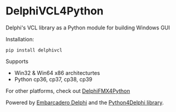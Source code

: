 # DelphiVCL4Python
Delphi's VCL library as a Python module for building Windows GUI

Installation:

    pip install delphivcl
   
Supports 
* Win32 & Win64 x86 architecturtes
* Python cp36, cp37, cp38, cp39

For other platforms, check out [DelphiFMX4Python](https://github.com/Embarcadero/DelphiFMX4Python)

Powered by [Embarcadero Delphi](https://www.embarcadero.com/products/delphi) and the [Python4Delphi library](https://github.com/pyscripter/python4delphi).

